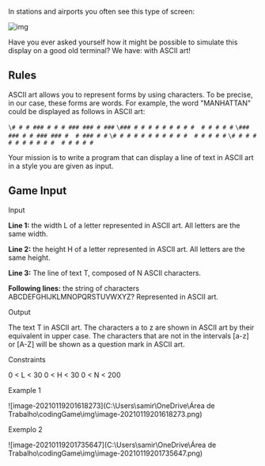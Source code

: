 In stations and airports you often see this type of screen:

![img](https://www.codingame.com/fileservlet?id=21824381272)

Have you ever asked yourself how it might be possible to simulate this display on a good old terminal? We have: with ASCII art!

##  Rules

ASCII art allows you to represent forms by using characters. To be precise, in our case, these forms are words. For example, the word "MANHATTAN" could be displayed as follows in ASCII art:

`\# # # ### # # # ### ### # ###`
`\### # # # # # # # # #  # # # # #`
`\### ### # # ### ### #  # ### # #`
`\# # # # # # # # # # #  # # # # #`
`\# # # # # # # # # # #  # # # # #`

Your mission is to write a program that can display a line of text in ASCII art in a style you are given as input.

##  Game Input

Input

**Line 1:** the width L of a letter represented in ASCII art. All letters are the same width.

**Line 2:** the height H of a letter represented in ASCII art. All letters are the same height.

**Line 3:** The line of text T, composed of N ASCII characters.

**Following lines:** the string of characters ABCDEFGHIJKLMNOPQRSTUVWXYZ? Represented in ASCII art.

Output

The text T in ASCII art.
The characters a to z are shown in ASCII art by their equivalent in upper case.
The characters that are not in the intervals [a-z] or [A-Z] will be shown as a question mark in ASCII art.

Constraints

0 < L < 30
0 < H < 30
0 < N < 200

Example 1

![image-20210119201618273](C:\Users\samir\OneDrive\Área de Trabalho\codingGame\img\image-20210119201618273.png)

Exemplo 2

![image-20210119201735647](C:\Users\samir\OneDrive\Área de Trabalho\codingGame\img\image-20210119201735647.png)